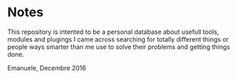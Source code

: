 # Notes

This repository is intented to be a personal database about usefull tools, modules and plugings I came across searching for totally different things or people ways smarter than me use to solve their problems and getting things done.

Emanuele, Decembre 2016